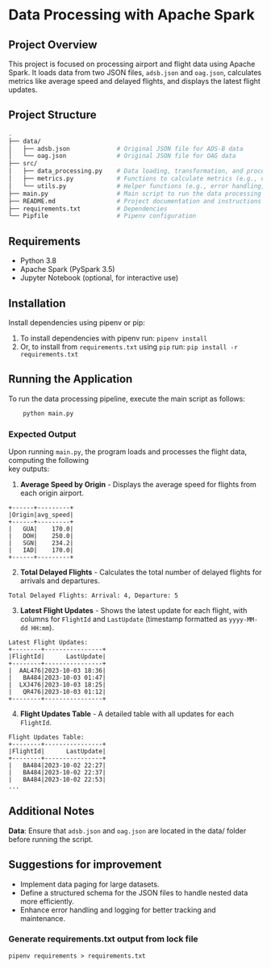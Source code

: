 # Data Processing with Apache Spark

## Project Overview

This project is focused on processing airport and flight data using Apache Spark. It loads data from two JSON files, `adsb.json` and `oag.json`, calculates metrics like average speed and delayed flights, and displays the latest flight updates.

## Project Structure

```Bash
.
├── data/
│   ├── adsb.json             # Original JSON file for ADS-B data
│   └── oag.json              # Original JSON file for OAG data
├── src/
│   ├── data_processing.py    # Data loading, transformation, and processing functions
│   ├── metrics.py            # Functions to calculate metrics (e.g., delays, average speed)
│   └── utils.py              # Helper functions (e.g., error handling, logging)
├── main.py                   # Main script to run the data processing pipeline
├── README.md                 # Project documentation and instructions
├── requirements.txt          # Dependencies
└── Pipfile                   # Pipenv configuration
```

## Requirements

- Python 3.8
- Apache Spark (PySpark 3.5)
- Jupyter Notebook (optional, for interactive use)

## Installation

Install dependencies using pipenv or pip:

1. To install dependencies with pipenv run: `pipenv install`
2. Or, to install from `requirements.txt` using `pip` run: `pip install -r requirements.txt`


## Running the Application

To run the data processing pipeline, execute the main script as follows:
```Bash
    python main.py
```

### Expected Output
Upon running `main.py`, the program loads and processes the flight data, computing the following  
key outputs:

1. **Average Speed by Origin** - Displays the average speed for flights from each origin airport.

```
+------+---------+
|Origin|avg_speed|
+------+---------+
|   GUA|    170.0|
|   DOH|    250.0|
|   SGN|    234.2|
|   IAD|    170.0|
+------+---------+

```

2. **Total Delayed Flights** - Calculates the total number of delayed flights for arrivals and departures.
```
Total Delayed Flights: Arrival: 4, Departure: 5
```

3. **Latest Flight Updates** - Shows the latest update for each flight, with columns for `FlightId` and `LastUpdate` (timestamp formatted as `yyyy-MM-dd HH:mm`).

```
Latest Flight Updates:
+--------+----------------+
|FlightId|      LastUpdate|
+--------+----------------+
|  AAL476|2023-10-03 18:36|
|   BA484|2023-10-03 01:47|
|  LXJ476|2023-10-03 18:25|
|   QR476|2023-10-03 01:12|
+--------+----------------+
```

4. **Flight Updates Table** - A detailed table with all updates for each `FlightId`.

```
Flight Updates Table:
+--------+----------------+
|FlightId|      LastUpdate|
+--------+----------------+
|   BA484|2023-10-02 22:27|
|   BA484|2023-10-02 22:37|
|   BA484|2023-10-02 22:53|
...
```

## Additional Notes

**Data**: Ensure that `adsb.json` and `oag.json` are located in the data/ folder before running the script.

## Suggestions for improvement

- Implement data paging for large datasets.
- Define a structured schema for the JSON files to handle nested data more efficiently.
- Enhance error handling and logging for better tracking and maintenance.

### Generate requirements.txt output from lock file

`pipenv requirements > requirements.txt`
